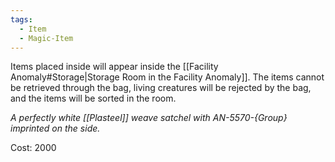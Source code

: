 ```yaml
---
tags:
  - Item
  - Magic-Item
---
```

Items placed inside will appear inside the [[Facility Anomaly#Storage|Storage Room in the Facility Anomaly]]. The items cannot be retrieved through the bag, living creatures will be rejected by the bag, and the items will be sorted in the room.

*A perfectly white [[Plasteel]] weave satchel with AN-5570-{Group} imprinted on the side.*

Cost: 2000